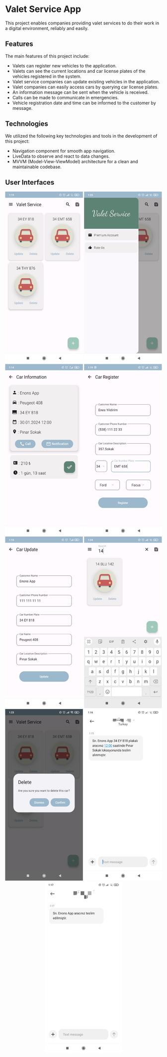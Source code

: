 # Valet Service App

This project enables companies providing valet services to do their work in a digital environment, reliably and easily.

## Features

The main features of this project include:

- Valets can register new vehicles to the application.
-	Valets can see the current locations and car license plates of the vehicles registered in the system.
-	Valet service companies can update existing vehicles in the application.
-	Valet companies can easily access cars by querying car license plates.
-   An information message can be sent when the vehicle is received.
-   Calls can be made to communicate in emergencies.
-   Vehicle registration date and time can be informed to the customer by message.
## Technologies

We utilized the following key technologies and tools in the development of this project:

- Navigation component for smooth app navigation.
-	LiveData to observe and react to data changes.
-	MVVM (Model-View-ViewModel) architecture for a clean and maintainable codebase.


## User Interfaces

<p align="center">
  <img src="images/category_page.jpeg" width="250" height="550">
  <img src="images/drawer_page.jpeg" width="250" height="550">
  <img src="images/car_detail.jpeg" width="250" height="550">
  <img src="images/car_register.jpeg" width="250" height="550">
  <img src="images/car_update.jpeg" width="250" height="550">
  <img src="images/car_search.jpeg" width="250" height="550">
  <img src="images/car_delete.jpeg" width="250" height="550">
  <img src="images/car_information_message.jpeg" width="250" height="550">
  <img src="images/vale_message.jpeg" width="250" height="550">

</p>
